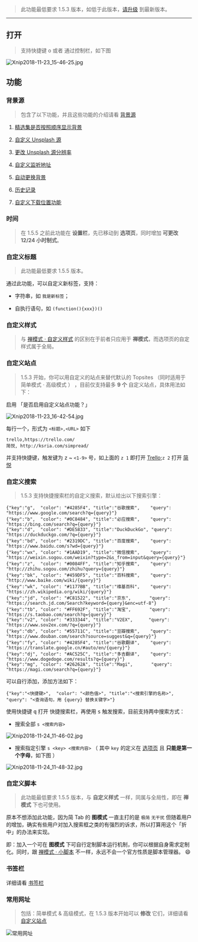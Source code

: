 > 此功能最低要求 1.5.3 版本，如低于此版本，[请升级](http://ksria.com/simptab/) 到最新版本。

------

## 打开

> 支持快捷键 <kbd>o</kbd> 或者 通过控制栏，如下图

![Xnip2018-11-23_15-46-25.jpg](https://i.loli.net/2018/11/23/5bf7b0885cd04.jpg)

## 功能

### 背景源

> 包含了以下功能，并且这些功能的介绍请看 [背景源](背景源)

1. [精选集是否按照顺序显示背景](背景源?id=精选集更换方式)

2. [自定义 Unsplash 源](背景源?id=自定义Unsplash源)

3. [更改 Unsplash 源分辨率](背景源?id=更改Unsplash源分辨率)

4. [自定义监听地址](背景源?id=发送到手机)

5. [自动更换背景](背景源?id=自动更换背景)

6. [历史记录](背景源?id=历史记录)

7. [自定义下载位置功能](背景源?id=自定义下载位置)


### 时间

> 在 1.5.5 之前此功能在 **设置栏**，先已移动到 **选项页**，同时增加 **可更改 12/24 小时制式**。

### 自定义标题

> 此功能最低要求 1.5.5 版本。

通过此功能，可以自定义新标签，支持：

- 字符串，如 `我是新标签`；

- 自执行语句，如 `(function(){xxx})()` 

### 自定义样式

> 与 [禅模式 · 自定义样式](禅模式?id=自定义样式)  的区别在于前者只应用于 **禅模式**，而选项页的自定样式属于全局。

### 自定义站点

> 1.5.3 开始，你可以用自定义的站点来替代默认的 Topsites （同时适用于 简单模式 · 高级模式 ） ，目前仅支持最多 **9 个** 自定义站点，具体用法如下：

启用 「是否启用自定义站点功能？」

![Xnip2018-11-23_16-42-54.jpg](https://i.loli.net/2018/11/23/5bf7bdbf7c93a.jpg)

每行一个，形式为 `<标题>,<URL>` 如下

```
trello,https://trello.com/
简悦, http://ksria.com/simpread/
```

并支持快捷键，触发键为 <kbd>z</kbd> ~ `<1-9>` 号，如上面的 `z 1` 即打开 [Trello](https://trello.com/);`z 2` 打开 [简悦](http://ksria.com/simpread/)

### 自定义搜索

> 1.5.3 支持快捷搜索栏的自定义搜索，默认给出以下搜索引擎：

```
{"key":"g",  "color": "#4285F4", "title":"谷歌搜索",    "query": "https://www.google.com/search?q={query}"}
{"key":"b",  "color": "#0C8484", "title":"必应搜索",    "query": "https://bing.com/search?q={query}"}
{"key":"d",  "color": "#DE5833", "title":"DuckDuckGo", "query": "https://duckduckgo.com/?q={query}"}
{"key":"bd", "color": "#2319DC", "title":"百度搜索",    "query": "https://www.baidu.com/s?wd={query}"}
{"key":"wx", "color": "#1AAD19", "title":"微信搜索",    "query": "https://weixin.sogou.com/weixin?type=2&s_from=input&query={query}"}
{"key":"z",  "color": "#0084FF", "title":"知乎搜索",    "query": "http://zhihu.sogou.com/zhihu?query={query}"}
{"key":"bk", "color": "#459DF5", "title":"百科搜索",    "query": "http://www.baike.com/wiki/{query}"}
{"key":"wk", "color": "#1177BB", "title":"维基百科",    "query": "https://zh.wikipedia.org/wiki/{query}"}
{"key":"jd", "color": "#C81522", "title":"京东",       "query": "https://search.jd.com/Search?keyword={query}&enc=utf-8"}
{"key":"tb", "color": "#FF692F", "title":"淘宝",       "query": "https://s.taobao.com/search?q={query}"}
{"key":"v2", "color": "#333344", "title":"V2EX",      "query": "https://www.sov2ex.com/?q={query}"}
{"key":"db", "color": "#55711C", "title":"豆瓣搜索",    "query": "https://www.douban.com/search?source=suggest&q={query}"}
{"key":"fy", "color": "#4285F4", "title":"谷歌翻译",    "query": "https://translate.google.cn/#auto/en/{query}"}
{"key":"dj", "color": "#AC525C", "title":"多吉翻译",    "query": "https://www.dogedoge.com/results?q={query}"}
{"key":"mg", "color": "#26262A", "title":"Magi",       "query": "https://magi.com/search?q={query}"}
```

可以自行添加，添加方法如下：

```
{"key":"<快捷键>",  "color": "<颜色值>", "title":"<搜索引擎的名称>",    "query": "<查询语句，用 {query} 替换关键字>"}
```

使用快捷键 <kbd>q</kbd> 打开 快捷搜索栏，再使用 <kbd>s</kbd> 触发搜索，目前支持两中搜索方式：

- 搜索全部 `s <搜索内容>`

![Xnip2018-11-24_11-46-02.jpg](https://i.loli.net/2018/11/24/5bf8c98defe42.jpg)

- 搜索指定引擎 `s <key> <搜索内容>` （ 其中 `key` 的定义在 [选项页](选项页?id=自定义搜索) 且 **只能是第一个字母**，如下图 ）

![Xnip2018-11-24_11-48-32.jpg](https://i.loli.net/2018/11/24/5bf8ca219c6c3.jpg)


### 自定义脚本

> 此功能最低要求 1.5.5 版本，与 **自定义样式** 一样，同属与全局性，即在 **禅模式** 下也可使用。

原本不想添加此功能，因为简 Tab 的 **图模式** 一直主打的是 `极简` `无干扰` 但随着用户的增加，确实有些用户对加入搜索框之类的有强烈的诉求，所以打算用这个「折中」的办法来实现。

即：加入一个可在 **图模式** 下可自行定制脚本运行机制，你可以根据自身需求定制化。同时，跟 [禅模式 · 小脚本](禅模式?id=脚本管理器) 不一样，永远不会一个官方性质是脚本管理器。 😄


### 书签栏

详细请看 [书签栏](书签栏)

### 常用网址

> 包括：简单模式 & 高级模式，在 1.5.3 版本开始可以 **修改** 它们，详细请看 [自定义站点](选项页?id=自定义站点)

![常用网址](https://i.loli.net/2018/10/11/5bbf0594dc486.png)

